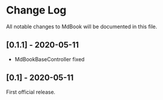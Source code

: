 # Change Log
All notable changes to MdBook will be documented in this file.

## [0.1.1] - 2020-05-11

- MdBookBaseController fixed

## [0.1] - 2020-05-11

First official release.
